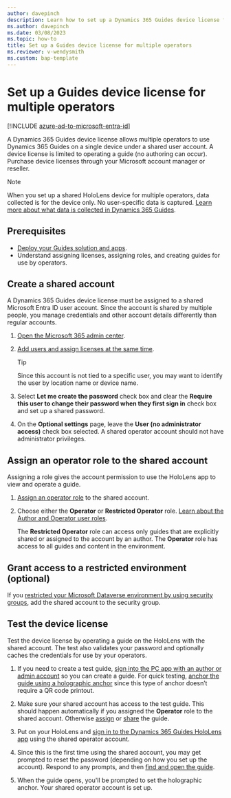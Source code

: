 ```yaml
---
author: davepinch
description: Learn how to set up a Dynamics 365 Guides device license for multiple operators on a single HoloLens device.
ms.author: davepinch
ms.date: 03/08/2023
ms.topic: how-to
title: Set up a Guides device license for multiple operators
ms.reviewer: v-wendysmith
ms.custom: bap-template
---
```


# Set up a Guides device license for multiple operators

[!INCLUDE [azure-ad-to-microsoft-entra-id](../includes/azure-ad-to-microsoft-entra-id.md)]

A Dynamics 365 Guides device license allows multiple operators to use Dynamics 365 Guides on a single device under a shared user account. A device license is limited to operating a guide (no authoring can occur). Purchase device licenses through your Microsoft account manager or reseller.

> [!NOTE]
> When you set up a shared HoloLens device for multiple operators, data collected is for the device only. No user-specific data is captured. [Learn more about what data is collected in Dynamics 365 Guides](analytics-data-collected.md).

## Prerequisites

- [Deploy your Guides solution and apps](setup.md).
- Understand assigning licenses, assigning roles, and creating guides for use by operators.

## Create a shared account

A Dynamics 365 Guides device license must be assigned to a shared Microsoft Entra ID user account. Since the account is shared by multiple people, you manage credentials and other account details differently than regular accounts.

1. [Open the Microsoft 365 admin center](https://admin.microsoft.com/AdminPortal/Home).

1. [Add users and assign licenses at the same time](/microsoft-365/admin/add-users/add-users).

   > [!TIP]
   > Since this account is not tied to a specific user, you may want to identify the user by location name or device name.

1. Select **Let me create the password** check box and clear the **Require this user to change their password when they first sign in** check box and set up a shared password.

1. On the **Optional settings** page, leave the **User (no administrator access)** check box selected. A shared operator account should not have administrator privileges.

## Assign an operator role to the shared account

Assigning a role gives the account permission to use the HoloLens app to view and operate a guide.

1. [Assign an operator role](assign-role.md#assign-roles-to-a-user) to the shared account.

1. Choose either the **Operator** or **Restricted Operator** role. [Learn about the Author and Operator user roles](admin-role-types.md).

   The **Restricted Operator** role can access only guides that are explicitly shared or assigned to the account by an author. The **Operator** role has access to all guides and content in the environment.

## Grant access to a restricted environment (optional)

If you [restricted your Microsoft Dataverse environment by using security groups](admin-security.md), add the shared account to the security group.

## Test the device license

Test the device license by operating a guide on the HoloLens with the shared account. The test also validates your password and optionally caches the credentials for use by your operators.

1. If you need to create a test guide, [sign into the PC app with an author or admin account](install-sign-in-pc-app.md#sign-in-to-the-app) so you can create a guide. For quick testing, [anchor the guide using a holographic anchor](pc-app-anchor-holographic.md) since this type of anchor doesn’t require a QR code printout.

1. Make sure your shared account has access to the test guide. This should happen automatically if you assigned the **Operator** role to the shared account. Otherwise [assign](admin-access-assign.md) or [share](admin-access-teams.md) the guide.

1. Put on your HoloLens and [sign in to the Dynamics 365 Guides HoloLens app](hololens-app-install-sign-in.md) using the shared operator account.

1. Since this is the first time using the shared account, you may get prompted to reset the password (depending on how you set up the account). Respond to any prompts, and then [find and open the guide](find-guide.md).

1. When the guide opens, you'll be prompted to set the holographic anchor. Your shared operator account is set up.
